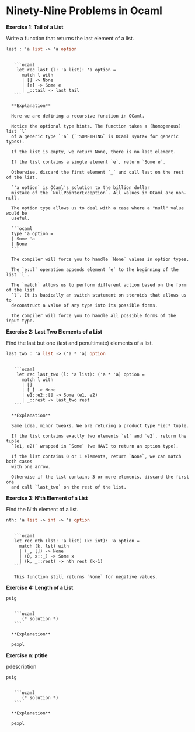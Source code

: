 # Ninety-Nine Problems in Ocaml

**Exercise 1: Tail of a List**

Write a function that returns the last element of a list.
```ocaml
last : 'a list -> 'a option 
```

```` {dropdown} Show solution

   ```ocaml
    let rec last (l: 'a list): 'a option = 
      match l with
      | [] -> None
      | [e] -> Some e
      | _::tail -> last tail
   ```

  **Explanation**

  Here we are defining a recursive function in OCaml.

  Notice the optional type hints. The function takes a (homogenous) list `l` 
  of a generic type `'a` (`'SOMETHING` is OCaml syntax for generic types).

  If the list is empty, we return None, there is no last element.

  If the list contains a single element `e`, return `Some e`.

  Otherwise, discard the first element `_` and call last on the rest of the list.

  `'a option` is OCaml's solution to the billion dollar 
  mistake of the `NullPointerException`. All values in OCaml are non-null.

  The option type allows us to deal with a case where a "null" value would be 
  useful. 

  ```ocaml
  type 'a option = 
  | Some 'a
  | None
  ```

  The compiler will force you to handle `None` values in option types.

  The `e::l` operation appends element `e` to the beginning of the list `l`.
  
  The `match` allows us to perform different action based on the form of the list 
  `l`. It is basically an switch statement on steroids that allows us to 
  deconstruct a value of any type into its possible forms.
  
  The compiler will force you to handle all possible forms of the input type.

````

**Exercise 2: Last Two Elements of a List**

Find the last but one (last and penultimate) elements of a list.

```ocaml
last_two : 'a list -> ('a * 'a) option 
```

```` {dropdown} Show solution

   ```ocaml
    let rec last_two (l: 'a list): ('a * 'a) option = 
      match l with
      | [] 
      | [_] -> None
      | e1::e2::[] -> Some (e1, e2)
      | _::rest -> last_two rest
   ```

  **Explanation**

  Same idea, minor tweaks. We are returing a product type *ie:* tuple.
  
  If the list contains exactly two elements `e1` and `e2`, return the tuple
  `(e1, e2)` wrapped in `Some` (we HAVE to return an option type).
  
  If the list contains 0 or 1 elements, return `None`, we can match both cases
  with one arrow.

  Otherwise if the list contains 3 or more elements, discard the first one
  and call `last_two` on the rest of the list.

````


**Exercise 3: N'th Element of a List**

Find the N'th element of a list.

```ocaml
nth: 'a list -> int -> 'a option
```

```` {dropdown} Show solution

   ```ocaml
   let rec nth (lst: 'a list) (k: int): 'a option = 
     match (k, lst) with 
     | (_, []) -> None
     | (0, x::_) -> Some x
     | (k, _::rest) -> nth rest (k-1)
   ```

   This function still returns `None` for negative values.

````


**Exercise 4: Length of a List**


```
psig
```

```` {dropdown} Show solution

   ```ocaml
      (* solution *)
   ```

  **Explanation**

  pexpl

````



**Exercise n: ptitle**

pdescription

```
psig
```

```` {dropdown} Show solution

   ```ocaml
      (* solution *)
   ```

  **Explanation**

  pexpl

````